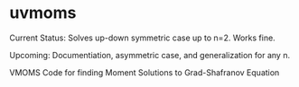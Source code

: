 # uvmoms

Current Status: Solves up-down symmetric case up to n=2. Works fine.

Upcoming: Documentiation, asymmetric case, and generalization for any n.


VMOMS Code for finding Moment Solutions to Grad-Shafranov Equation

